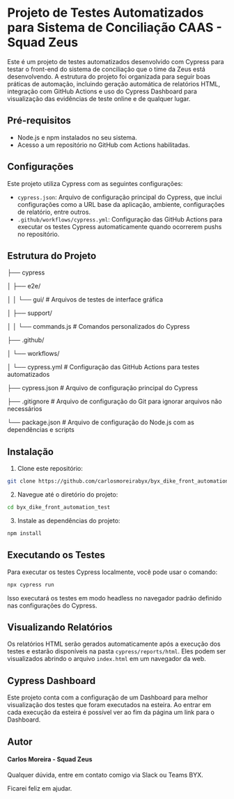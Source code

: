 ﻿# Projeto de Testes Automatizados para Sistema de Conciliação CAAS - Squad Zeus

Este é um projeto de testes automatizados desenvolvido com Cypress para testar o front-end do sistema de conciliação que o time da Zeus está desenvolvendo. A estrutura do projeto foi organizada para seguir boas práticas de automação, incluindo geração automática de relatórios HTML, integração com GitHub Actions e uso do Cypress Dashboard para visualização das evidências de teste online e de qualquer lugar.

## Pré-requisitos

- Node.js e npm instalados no seu sistema.
- Acesso a um repositório no GitHub com Actions habilitadas.

## Configurações

Este projeto utiliza Cypress com as seguintes configurações:

- `cypress.json`: Arquivo de configuração principal do Cypress, que inclui configurações como a URL base da aplicação, ambiente, configurações de relatório, entre outros.
- `.github/workflows/cypress.yml`: Configuração das GitHub Actions para executar os testes Cypress automaticamente quando ocorrerem pushs no repositório.


## Estrutura do Projeto

├── cypress

│ ├── e2e/

│ │ └── gui/ # Arquivos de testes de interface gráfica

│ ├── support/

│ │ └── commands.js # Comandos personalizados do Cypress

├── .github/

│ └── workflows/

│ └── cypress.yml # Configuração das GitHub Actions para testes automatizados

├── cypress.json # Arquivo de configuração principal do Cypress

├── .gitignore # Arquivo de configuração do Git para ignorar arquivos não necessários

└── package.json # Arquivo de configuração do Node.js com as dependências e scripts


## Instalação

1. Clone este repositório:
```bash
git clone https://github.com/carlosmoreirabyx/byx_dike_front_automation_test    
```
2. Navegue até o diretório do projeto:
```bash
cd byx_dike_front_automation_test
```
3. Instale as dependências do projeto:
```bash
npm install
```

## Executando os Testes

Para executar os testes Cypress localmente, você pode usar o comando:

```bash
npx cypress run
```

Isso executará os testes em modo headless no navegador padrão definido nas configurações do Cypress.

## Visualizando Relatórios

Os relatórios HTML serão gerados automaticamente após a execução dos testes e estarão disponíveis na pasta `cypress/reports/html`. Eles podem ser visualizados abrindo o arquivo `index.html` em um navegador da web.

## Cypress Dashboard

Este projeto conta com a configuração de um Dashboard para melhor visualização dos testes que foram executados na esteira. Ao entrar em cada execução da esteira é possível ver ao fim da página um link para o Dashboard. 

## Autor

#### Carlos Moreira - Squad Zeus

Qualquer dúvida, entre em contato comigo via Slack ou Teams BYX. 

Ficarei feliz em ajudar.
